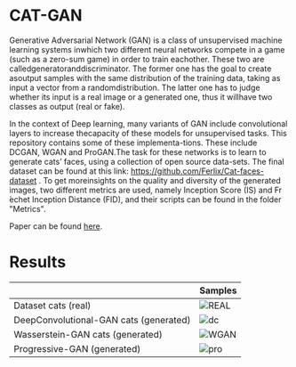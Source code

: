 # CAT-GAN
Generative  Adversarial  Network  (GAN)   is  a  class  of  unsupervised  machine  learning  systems  inwhich two different neural networks compete in a game (such as a zero-sum game) in order to train eachother.  These two are calledgeneratoranddiscriminator.  The former one has the goal to create asoutput samples with the same distribution of the training data, taking as input a vector from a randomdistribution. The latter one has to judge whether its input is a real image or a generated one, thus it willhave two classes as output (real or fake). 

In the context of Deep learning,  many variants of GAN include convolutional layers to increase thecapacity of these models for unsupervised tasks. This repository contains some of these implementa-tions.  These include DCGAN, WGAN and ProGAN.The task for these networks is to learn to generate cats’ faces, using a collection of open source data-sets. The final dataset can be found at this link: https://github.com/Ferlix/Cat-faces-dataset . 
To get moreinsights on the quality and diversity of the generated images, two different metrics are used, namely Inception Score (IS) and Fr ́echet Inception Distance (FID), and their scripts can be found in the folder "Metrics". 

Paper can be found [here](https://github.com/remosasso/Generating-cats-with-GANs/blob/master/CAT-GAN.pdf).

# Results


 ⠀ | Samples
------------ | -------------
Dataset cats (real) | ![REAL](/Results/reals_sample.png)
DeepConvolutional-GAN cats (generated)| ![dc](/Results/dcgan_result.png)
Wasserstein-GAN cats (generated) | ![WGAN](/Results/wcats.png)
Progressive-GAN (generated)| ![pro](/Results/progan_results.png)

